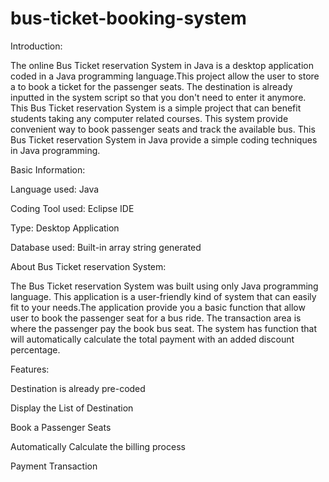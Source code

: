# bus-ticket-booking-system

Introduction:


The online Bus Ticket reservation System in Java is a desktop application coded in a Java programming language.This project allow the user to store a to book a ticket for the passenger seats. The destination is already inputted in the system script so that you don't need to enter it anymore. This Bus Ticket reservation System is a simple project that can benefit students taking any computer related courses. This system provide convenient way to book passenger seats and track the available bus. This Bus Ticket reservation System in Java provide a simple coding techniques in Java programming.

Basic Information:


Language used: Java

Coding Tool used: Eclipse IDE

Type: Desktop Application

Database used: Built-in array string generated

About Bus Ticket reservation System:


The Bus Ticket reservation System was built using only Java programming language. This application is a user-friendly kind of system that can easily fit to your needs.The application provide you a basic function that allow user to book the passenger seat for a bus ride. The transaction area is where the passenger pay the book bus seat. The system has function that will automatically calculate the total payment with an added discount percentage.

Features:


Destination is already pre-coded

Display the List of Destination

Book a Passenger Seats

Automatically Calculate the billing process

Payment Transaction



